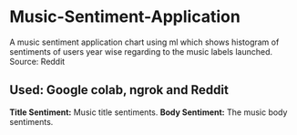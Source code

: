 # Music-Sentiment-Application
A music sentiment application chart using ml which shows histogram of sentiments of users year wise regarding to the music labels launched. Source: Reddit

## Used: Google colab, ngrok and Reddit
**Title Sentiment:** Music title sentiments.
**Body Sentiment:** The music body sentiments.
